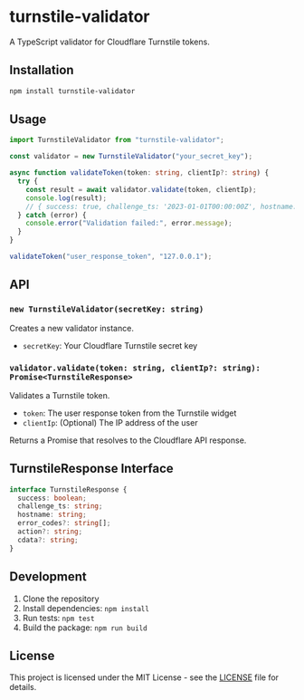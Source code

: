 # turnstile-validator

A TypeScript validator for Cloudflare Turnstile tokens.

## Installation

```bash
npm install turnstile-validator
```

## Usage

```typescript
import TurnstileValidator from "turnstile-validator";

const validator = new TurnstileValidator("your_secret_key");

async function validateToken(token: string, clientIp?: string) {
  try {
    const result = await validator.validate(token, clientIp);
    console.log(result);
    // { success: true, challenge_ts: '2023-01-01T00:00:00Z', hostname: 'example.com', ... }
  } catch (error) {
    console.error("Validation failed:", error.message);
  }
}

validateToken("user_response_token", "127.0.0.1");
```

## API

### `new TurnstileValidator(secretKey: string)`

Creates a new validator instance.

- `secretKey`: Your Cloudflare Turnstile secret key

### `validator.validate(token: string, clientIp?: string): Promise<TurnstileResponse>`

Validates a Turnstile token.

- `token`: The user response token from the Turnstile widget
- `clientIp`: (Optional) The IP address of the user

Returns a Promise that resolves to the Cloudflare API response.

## TurnstileResponse Interface

```typescript
interface TurnstileResponse {
  success: boolean;
  challenge_ts: string;
  hostname: string;
  error_codes?: string[];
  action?: string;
  cdata?: string;
}
```

## Development

1. Clone the repository
2. Install dependencies: `npm install`
3. Run tests: `npm test`
4. Build the package: `npm run build`

## License

This project is licensed under the MIT License - see the [LICENSE](LICENSE) file for details.
